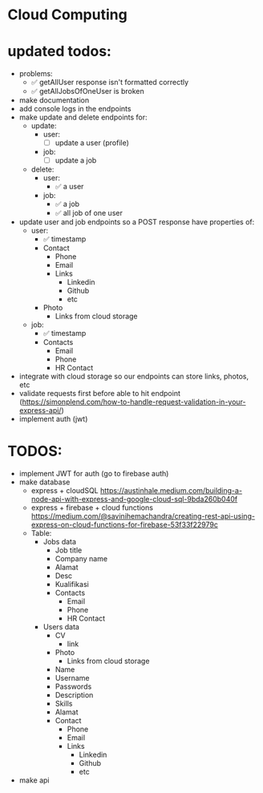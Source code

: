 # Cloud Computing

# updated todos:

- problems:
  - ✅ getAllUser response isn't formatted correctly
  - ✅ getAllJobsOfOneUser is broken
- make documentation
- add console logs in the endpoints
- make update and delete endpoints for:
  - update:
    - user:
      - [ ] update a user (profile)
    - job:
      - [ ] update a job
  - delete:
    - user:
      - ✅ a user
    - job:
      - ✅ a job
      - ✅ all job of one user
- update user and job endpoints so a POST response have properties of:
  - user:
    - ✅ timestamp
    - Contact
      - Phone
      - Email
      - Links
        - Linkedin
        - Github
        - etc
    - Photo
      - Links from cloud storage
  - job:
    - ✅ timestamp
    - Contacts
      - Email
      - Phone
      - HR Contact
- integrate with cloud storage so our endpoints can store links, photos, etc
- validate requests first before able to hit endpoint (https://simonplend.com/how-to-handle-request-validation-in-your-express-api/)
- implement auth (jwt)

# TODOS:

- implement JWT for auth (go to firebase auth)
- make database
  - express + cloudSQL https://austinhale.medium.com/building-a-node-api-with-express-and-google-cloud-sql-9bda260b040f
  - express + firebase + cloud functions https://medium.com/@savinihemachandra/creating-rest-api-using-express-on-cloud-functions-for-firebase-53f33f22979c
  - Table:
    - Jobs data
      - Job title
      - Company name
      - Alamat
      - Desc
      - Kualifikasi
      - Contacts
        - Email
        - Phone
        - HR Contact
    - Users data
      - CV
        - link
      - Photo
        - Links from cloud storage
      - Name
      - Username
      - Passwords
      - Description
      - Skills
      - Alamat
      - Contact
        - Phone
        - Email
        - Links
          - Linkedin
          - Github
          - etc
- make api
